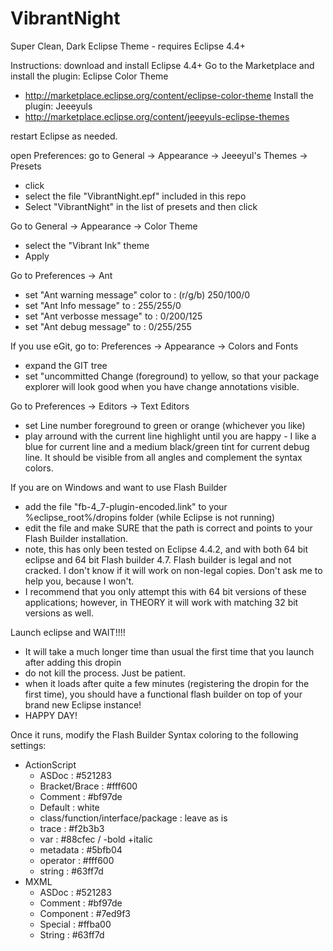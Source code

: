 # VibrantNight
Super Clean, Dark Eclipse Theme - requires Eclipse 4.4+

Instructions:
download and install Eclipse 4.4+
Go to the Marketplace and install the plugin: Eclipse Color Theme
  - http://marketplace.eclipse.org/content/eclipse-color-theme
Install the plugin: Jeeeyuls
  - http://marketplace.eclipse.org/content/jeeeyuls-eclipse-themes

restart Eclipse as needed.

open Preferences:
go to General -> Appearance -> Jeeeyul's Themes -> Presets
  - click <Import>
  - select the file "VibrantNight.epf" included in this repo
  - Select "VibrantNight" in the list of presets and then click <Apply>

Go to  General -> Appearance -> Color Theme
  - select the "Vibrant Ink" theme
  - Apply

Go to Preferences -> Ant
  - set "Ant warning message" color to : (r/g/b) 250/100/0
  - set "Ant Info message" to : 255/255/0
  - set "Ant verbosse message" to : 0/200/125
  - set "Ant debug message" to : 0/255/255

If you use eGit, go to: Preferences -> Appearance -> Colors and Fonts
  - expand the GIT tree
  - set "uncommitted Change (foreground) to yellow, so that your package explorer will look good when you have change annotations visible.

Go to Preferences -> Editors -> Text Editors
  - set Line number foreground to green or orange (whichever you like)
  - play arround with the current line highlight until you are happy - I like a blue for current line and a medium black/green tint for current debug line.  It should be visible from all angles and complement the syntax colors.

If you are on Windows and want to use Flash Builder
  - add the file "fb-4_7-plugin-encoded.link" to your %eclipse_root%/dropins folder (while Eclipse is not running)
  - edit the file and make SURE that the path is correct and points to your Flash Builder installation.
  - note, this has only been tested on Eclipse 4.4.2, and with both 64 bit eclipse and 64 bit Flash builder 4.7.  Flash builder is legal and not cracked.  I don't know if it will work on non-legal copies.  Don't ask me to help you, because I won't.
  - I recommend that you only attempt this with 64 bit versions of these applications; however, in THEORY it will work with matching 32 bit versions as well.

Launch eclipse and WAIT!!!!
  - It will take a much longer time than usual the first time that you launch after adding this dropin
  - do not kill the process.  Just be patient.
  - when it loads after quite a few minutes (registering the dropin for the first time), you should have a functional flash builder on top of your brand new Eclipse instance!
  - HAPPY DAY!

Once it runs, modify the Flash Builder Syntax coloring to the following settings:
  - ActionScript
    - ASDoc : #521283
    - Bracket/Brace : #fff600
    - Comment : #bf97de
    - Default : white
    - class/function/interface/package : leave as is
    - trace : #f2b3b3
    - var : #88cfec / -bold +italic
    - metadata : #5bfb04
    - operator : #fff600
    - string : #63ff7d
  - MXML
    - ASDoc : #521283
    - Comment : #bf97de
    - Component : #7ed9f3
    - Special : #ffba00
    - String : #63ff7d
    

    
